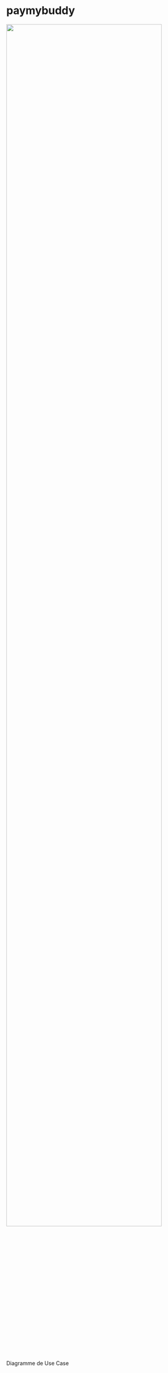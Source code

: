 # paymybuddy
<img src="https://user-images.githubusercontent.com/75072149/167119364-3e764ab2-4ffa-4b66-9bce-e815ff3fab19.png" width="90%"></img> 
Diagramme de Use Case
